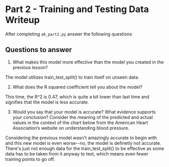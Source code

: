 # Part 2 - Training and Testing Data Writeup

After completing `a6_part2.py` answer the following questions

## Questions to answer

1. What makes this model more effective than the model you created in the previous lesson?

The model utilizes train_test_split() to train itself on unseen data.

2. What does the R squared coefficient tell you about the model?

This time, the R^2 is 0.47, which is quite a bit lower than last time and signifies that the model is less accurate.

3. Would you say that your model is accurate? What evidence supports your conclusion? Consider the meaning of the predicted and actual values in the context of the chart below from the American Heart Association’s website on understanding blood pressure.

Considering the previous model wasn't amazingly accurate to begin with and this new model is even worse--no, the model is definetly not accurate. There's just not enough data for the train_test_split() to be effective as some data has to be taken from it anyway to test, which means even fewer training points to go off.
